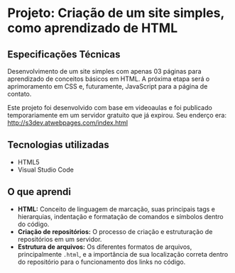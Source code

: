 # **Projeto: Criação de um site simples, como aprendizado de HTML**

## **Especificações Técnicas**

Desenvolvimento de um site simples com apenas 03 páginas para aprendizado de conceitos básicos em HTML. A próxima etapa será o aprimoramento em CSS e, futuramente, JavaScript para a página de contato.

Este projeto foi desenvolvido com base em videoaulas e foi publicado temporariamente em um servidor gratuito que já expirou. Seu enderço era: http://s3dev.atwebpages.com/index.html

## **Tecnologias utilizadas**

- HTML5
- Visual Studio Code

## **O que aprendi**

* **HTML:** Conceito de linguagem de marcação, suas principais tags e hierarquias, indentação e formatação de comandos e símbolos dentro do código.
* **Criação de repositórios:** O processo de criação e estruturação de repositórios em um servidor.
* **Estrutura de arquivos:** Os diferentes formatos de arquivos, principalmente `.html`, e a importância de sua localização correta dentro do repositório para o funcionamento dos links no código.
